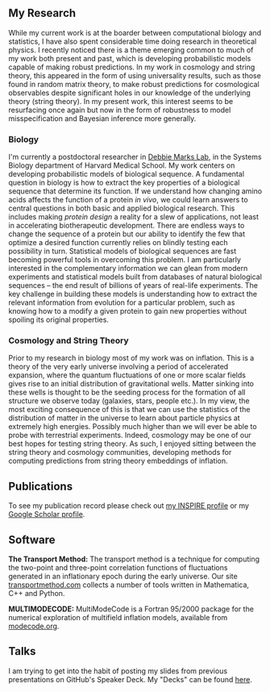 ## My Research
While my current work is at the boarder between computational biology and statistics, I have also spent considerable time doing research in theoretical physics. I recently noticed there is a theme emerging common to much of my work both present and past, which is developing probabilistic models capable of making robust predictions. In my work in cosmology and string theory, this appeared in the form of using universality results, such as those found in random matrix theory, to make robust predictions for cosmological observables despite significant holes in our knowledge of the underlying theory (string theory). In my present work, this interest seems to be resurfacing once again but now in the form of robustness to model misspecification and Bayesian inference more generally.  

### Biology
I'm currently a postdoctoral researcher in [Debbie Marks Lab](https://marks.hms.harvard.edu/), in the Systems Biology department of Harvard Medical School. My work centers on developing probabilistic models of biological sequence. A fundamental question in biology is how to extract the key properties of a biological sequence that determine its function. If we understand how changing amino acids affects the function of a protein *in vivo*, we could learn answers to central questions in both basic and applied biological research. This includes making *protein design* a reality for a slew of applications, not least in accelerating biotherapeutic development. There are endless ways to change the sequence of a protein but our ability to identify the few that optimize a desired function currently relies on blindly testing each possibility in turn. Statistical models of biological sequences are fast becoming powerful tools in overcoming this problem. I am particularly interested in the complementary information we can glean from modern experiments and statistical models built from databases of natural biological sequences – the end result of billions of years of real-life experiments. The key challenge in building these models is understanding how to extract the relevant information from evolution for a particular problem, such as knowing how to a modify a given protein to gain new properties without spoiling its original properties. 


### Cosmology and String Theory
Prior to my research in biology most of my work was on inflation. This is a theory of the very early universe involving a period of accelerated expansion, where the quantum fluctuations of one or more scalar fields gives rise to an initial distribution of gravitational wells. Matter sinking into these wells is thought to be the seeding process for the formation of all structure we observe today (galaxies, stars, people etc.). In my view, the most exciting consequence of this is that we can use the statistics of the distribution of matter in the universe to learn about particle physics at extremely high energies. Possibly much higher than we will ever be able to probe with terrestrial experiments. Indeed, cosmology may be one of our best hopes for testing string theory. As such, I enjoyed sitting between the string theory and cosmology communities, developing methods for computing predictions from string theory embeddings of inflation.

## Publications

To see my publication record please check out [my INSPIRE profile](http://inspirehep.net/author/profile/J.Frazer.1) or my [Google Scholar profile](https://scholar.google.de/citations?user=_QGoqgoAAAAJ&hl=en).

## Software

**The Transport Method:**
The transport method is a technique for computing the two-point and three-point correlation functions of fluctuations generated in an inflationary epoch during the early universe. Our site [transportmethod.com](https://transportmethod.com/) collects a number of tools written in Mathematica, C++ and Python.

**MULTIMODECODE:**
MultiModeCode is a Fortran 95/2000 package for the numerical exploration of multifield inflation models, available from [modecode.org](http://modecode.org/).

## Talks

I am trying to get into the habit of posting my slides from previous presentations on GitHub's Speaker Deck. My "Decks" can be found [here](https://speakerdeck.com/jonnygfrazer).
